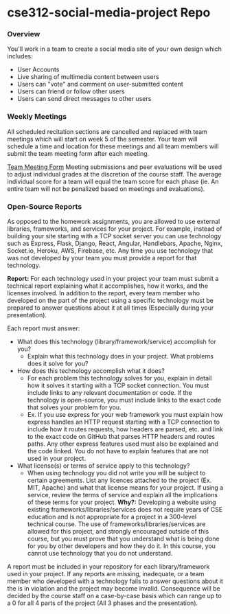 # cse312-social-media-project Repo
### Overview
You'll work in a team to create a social media site of your own design which includes:

* User Accounts
* Live sharing of multimedia content between users
* Users can "vote" and comment on user-submitted content
* Users can friend or follow other users
* Users can send direct messages to other users

### Weekly Meetings
All scheduled recitation sections are cancelled and replaced with team meetings which will start on week 5 of the semester. Your team will schedule a time and location for these meetings and all team members will submit the team meeting form after each meeting.

[Team Meeting Form](https://docs.google.com/forms/d/e/1FAIpQLSfBSSWEZfJaLPnq8Sya7A_OG9-CBNtU2_7UYNpEhxH4EnBdlQ/viewform)
Meeting submissions and peer evaluations will be used to adjust individual grades at the discretion of the course staff. The average individual score for a team will equal the team score for each phase (ie. An entire team will not be penalized based on meetings and evaluations).

### Open-Source Reports
As opposed to the homework assignments, you are allowed to use external libraries, frameworks, and services for your project. For example, instead of building your site starting with a TCP socket server you can use technology such as Express, Flask, Django, React, Angular, Handlebars, Apache, Nginx, Socket.io, Heroku, AWS, Firebase, etc. Any time you use technology that was not developed by your team you must provide a report for that technology.

**Report:** For each technology used in your project your team must submit a technical report explaining what it accomplishes, how it works, and the licenses involved. In addition to the report, every team member who developed on the part of the project using a specific technology must be prepared to answer questions about it at all times (Especially during your presentation).

Each report must answer:

* What does this technology (library/framework/service) accomplish for you?
  * Explain what this technology does in your project. What problems does it solve for you?
* How does this technology accomplish what it does?
  * For each problem this technology solves for you, explain in detail how it solves it starting with a TCP socket connection. You must include links to any relevant documentation or code. If the technology is open-source, you must include links to the exact code that solves your problem for you.
  * Ex. If you use express for your web framework you must explain how express handles an HTTP request starting with a TCP connection to include how it routes requests, how headers are parsed, etc. and link to the exact code on GitHub that parses HTTP headers and routes paths. Any other express features used must also be explained and the code linked. You do not have to explain features that are not used in your project.
* What license(s) or terms of service apply to this technology?
  * When using technology you did not write you will be subject to certain agreements. List any licences attached to the project (Ex. MIT, Apache) and what that license means for your project. If using a service, review the terms of service and explain all the implications of these terms for your project.
**Why?:** Developing a website using existing frameworks/libraries/services does not require years of CSE education and is not appropriate for a project in a 300-level technical course. The use of frameworks/libraries/services are allowed for this project, and strongly encouraged outside of this course, but you must prove that you understand what is being done for you by other developers and how they do it. In this course, you cannot use technology that you do not understand.

A report must be included in your repository for each library/framework used in your project. If any reports are missing, inadequate, or a team member who developed with a technology fails to answer questions about it the is in violation and the project may become invalid. Consequence will be decided by the course staff on a case-by-case basis which can range up to a 0 for all 4 parts of the project (All 3 phases and the presentation).